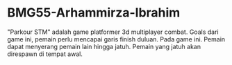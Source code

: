 # BMG55-Arhammirza-Ibrahim

"Parkour STM" adalah game platformer 3d multiplayer combat. Goals dari game ini, pemain perlu mencapai garis finish duluan. Pada game ini. Pemain dapat menyerang pemain lain hingga jatuh. Pemain yang jatuh akan direspawn di tempat awal.
